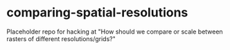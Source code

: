 # comparing-spatial-resolutions
Placeholder repo for hacking at "How should we compare or scale between rasters of different resolutions/grids?"
